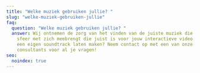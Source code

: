 ```yaml
---
title: "Welke muziek gebruiken jullie? "
slug: "welke-muziek-gebruiken-jullie"
faq:
  question: "Welke muziek gebruiken jullie? "
  answer: Wij ontnemen de zorg van het vinden van de juiste muziek die precies die
    sfeer met zich meebrengt die juist is voor jouw interactieve video. Wil je
    een eigen soundtrack laten maken? Neem contact op met een van onze
    consultants voor al je vragen!
seo:
  noindex: true
---
```

